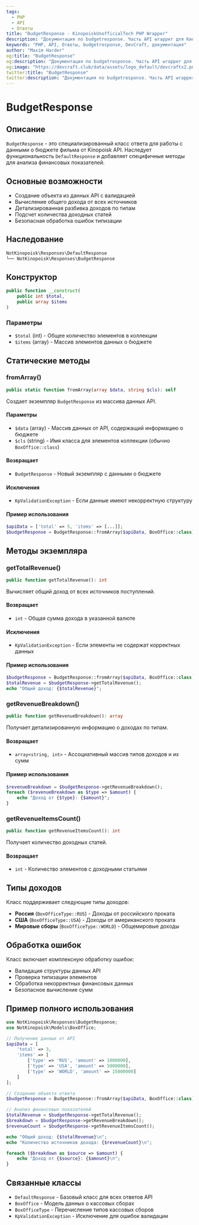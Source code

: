 ```yaml
---
tags:
  - PHP
  - API
  - Ответы
title: "BudgetResponse - KinopoiskUnofficialTech PHP Wrapper"
description: "Документация по budgetresponse. Часть API wrapper для КиноПоиска."
keywords: "PHP, API, Ответы, budgetresponse, DevCraft, документация"
author: "Maxim Harder"
og:title: "BudgetResponse"
og:description: "Документация по budgetresponse. Часть API wrapper для КиноПоиска."
og:image: "https://devcraft.club/data/assets/logo_default/devcraftx2.png"
twitter:title: "BudgetResponse"
twitter:description: "Документация по budgetresponse. Часть API wrapper для КиноПоиска."
---
```


# BudgetResponse

## Описание

`BudgetResponse` - это специализированный класс ответа для работы с данными о бюджете фильма от Kinopoisk API. Наследует функциональность `DefaultResponse` и добавляет специфичные методы для анализа финансовых показателей.

## Основные возможности

- Создание объекта из данных API с валидацией
- Вычисление общего дохода от всех источников
- Детализированная разбивка доходов по типам
- Подсчет количества доходных статей
- Безопасная обработка ошибок типизации

## Наследование

```php
NotKinopoisk\Responses\DefaultResponse
└── NotKinopoisk\Responses\BudgetResponse
```

## Конструктор

```php
public function __construct(
    public int $total,
    public array $items
)
```

### Параметры

- `$total` (int) - Общее количество элементов в коллекции
- `$items` (array) - Массив элементов данных о бюджете

## Статические методы

### fromArray()

```php
public static function fromArray(array $data, string $cls): self
```

Создает экземпляр `BudgetResponse` из массива данных API.

#### Параметры

- `$data` (array) - Массив данных от API, содержащий информацию о бюджете
- `$cls` (string) - Имя класса для элементов коллекции (обычно `BoxOffice::class`)

#### Возвращает

- `BudgetResponse` - Новый экземпляр с данными о бюджете

#### Исключения

- `KpValidationException` - Если данные имеют некорректную структуру

#### Пример использования

```php
$apiData = ['total' => 5, 'items' => [...]];
$budgetResponse = BudgetResponse::fromArray($apiData, BoxOffice::class);
```

## Методы экземпляра

### getTotalRevenue()

```php
public function getTotalRevenue(): int
```

Вычисляет общий доход от всех источников поступлений.

#### Возвращает

- `int` - Общая сумма дохода в указанной валюте

#### Исключения

- `KpValidationException` - Если элементы не содержат корректных данных

#### Пример использования

```php
$budgetResponse = BudgetResponse::fromArray($apiData, BoxOffice::class);
$totalRevenue = $budgetResponse->getTotalRevenue();
echo "Общий доход: {$totalRevenue}";
```

### getRevenueBreakdown()

```php
public function getRevenueBreakdown(): array
```

Получает детализированную информацию о доходах по типам.

#### Возвращает

- `array<string, int>` - Ассоциативный массив типов доходов и их сумм

#### Пример использования

```php
$revenueBreakdown = $budgetResponse->getRevenueBreakdown();
foreach ($revenueBreakdown as $type => $amount) {
    echo "Доход от {$type}: {$amount}";
}
```

### getRevenueItemsCount()

```php
public function getRevenueItemsCount(): int
```

Получает количество доходных статей.

#### Возвращает

- `int` - Количество элементов с доходными статьями

## Типы доходов

Класс поддерживает следующие типы доходов:

- **Россия** (`BoxOfficeType::RUS`) - Доходы от российского проката
- **США** (`BoxOfficeType::USA`) - Доходы от американского проката
- **Мировые сборы** (`BoxOfficeType::WORLD`) - Общемировые доходы

## Обработка ошибок

Класс включает комплексную обработку ошибок:

- Валидация структуры данных API
- Проверка типизации элементов
- Обработка некорректных финансовых данных
- Безопасное вычисление сумм

## Пример полного использования

```php
use NotKinopoisk\Responses\BudgetResponse;
use NotKinopoisk\Models\BoxOffice;

// Получение данных от API
$apiData = [
    'total' => 3,
    'items' => [
        ['type' => 'RUS', 'amount' => 1000000],
        ['type' => 'USA', 'amount' => 5000000],
        ['type' => 'WORLD', 'amount' => 15000000]
    ]
];

// Создание объекта ответа
$budgetResponse = BudgetResponse::fromArray($apiData, BoxOffice::class);

// Анализ финансовых показателей
$totalRevenue = $budgetResponse->getTotalRevenue();
$breakdown = $budgetResponse->getRevenueBreakdown();
$revenueCount = $budgetResponse->getRevenueItemsCount();

echo "Общий доход: {$totalRevenue}\n";
echo "Количество источников дохода: {$revenueCount}\n";

foreach ($breakdown as $source => $amount) {
    echo "Доход от {$source}: {$amount}\n";
}
```

## Связанные классы

- `DefaultResponse` - Базовый класс для всех ответов API
- `BoxOffice` - Модель данных о кассовых сборах
- `BoxOfficeType` - Перечисление типов кассовых сборов
- `KpValidationException` - Исключение для ошибок валидации
